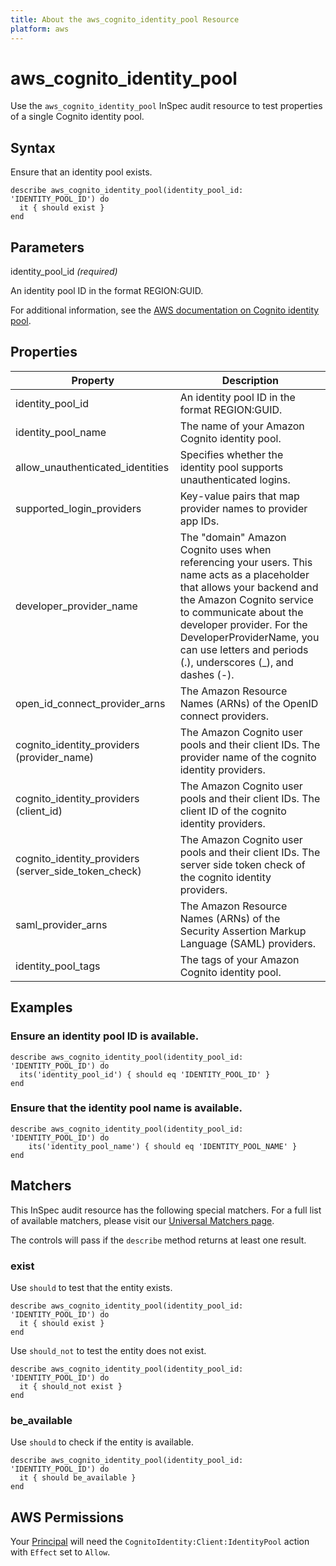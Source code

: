 ```yaml
---
title: About the aws_cognito_identity_pool Resource
platform: aws
---
```


# aws_cognito_identity_pool

Use the `aws_cognito_identity_pool` InSpec audit resource to test properties of a single Cognito identity pool.

## Syntax

Ensure that an identity pool exists.

    describe aws_cognito_identity_pool(identity_pool_id: 'IDENTITY_POOL_ID') do
      it { should exist }
    end

## Parameters

identity_pool_id _(required)_

An identity pool ID in the format REGION:GUID.

For additional information, see the [AWS documentation on Cognito identity pool](https://docs.aws.amazon.com/AWSCloudFormation/latest/UserGuide/aws-resource-cognito-identitypool.html).

## Properties

| Property | Description |
| --- | --- |
| identity_pool_id | An identity pool ID in the format REGION:GUID. |
| identity_pool_name | The name of your Amazon Cognito identity pool. |
| allow_unauthenticated_identities | Specifies whether the identity pool supports unauthenticated logins. |
| supported_login_providers | Key-value pairs that map provider names to provider app IDs. |
| developer_provider_name | The "domain" Amazon Cognito uses when referencing your users. This name acts as a placeholder that allows your backend and the Amazon Cognito service to communicate about the developer provider. For the DeveloperProviderName, you can use letters and periods (.), underscores (_), and dashes (-). |
| open_id_connect_provider_arns | The Amazon Resource Names (ARNs) of the OpenID connect providers. |
| cognito_identity_providers (provider_name) | The Amazon Cognito user pools and their client IDs. The provider name of the cognito identity providers. |
| cognito_identity_providers (client_id) | The Amazon Cognito user pools and their client IDs. The client ID of the cognito identity providers. |
| cognito_identity_providers (server_side_token_check) | The Amazon Cognito user pools and their client IDs. The server side token check of the cognito identity providers. |
| saml_provider_arns | The Amazon Resource Names (ARNs) of the Security Assertion Markup Language (SAML) providers. |
| identity_pool_tags | The tags of your Amazon Cognito identity pool. |

## Examples

### Ensure an identity pool ID is available.

    describe aws_cognito_identity_pool(identity_pool_id: 'IDENTITY_POOL_ID') do
      its('identity_pool_id') { should eq 'IDENTITY_POOL_ID' }
    end

### Ensure that the identity pool name is available.

    describe aws_cognito_identity_pool(identity_pool_id: 'IDENTITY_POOL_ID') do
        its('identity_pool_name') { should eq 'IDENTITY_POOL_NAME' }
    end

## Matchers

This InSpec audit resource has the following special matchers. For a full list of available matchers, please visit our [Universal Matchers page](https://www.inspec.io/docs/reference/matchers/).

The controls will pass if the `describe` method returns at least one result.

### exist

Use `should` to test that the entity exists.

    describe aws_cognito_identity_pool(identity_pool_id: 'IDENTITY_POOL_ID') do
      it { should exist }
    end

Use `should_not` to test the entity does not exist.

    describe aws_cognito_identity_pool(identity_pool_id: 'IDENTITY_POOL_ID') do
      it { should_not exist }
    end

### be_available

Use `should` to check if the entity is available.

    describe aws_cognito_identity_pool(identity_pool_id: 'IDENTITY_POOL_ID') do
      it { should be_available }
    end

## AWS Permissions

Your [Principal](https://docs.aws.amazon.com/IAM/latest/UserGuide/intro-structure.html#intro-structure-principal) will need the `CognitoIdentity:Client:IdentityPool` action with `Effect` set to `Allow`.
